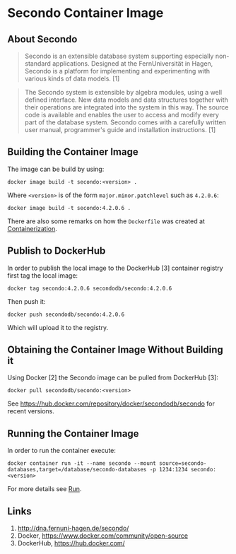 # Secondo Container Image

## About Secondo

> Secondo is an extensible database system supporting especially non-standard applications. Designed at the FernUniversität in Hagen, Secondo is a platform for implementing and experimenting with various kinds of data models. [1]

> The Secondo system is extensible by algebra modules, using a well defined interface. New data models and data structures together with their operations are integrated into the system in this way. The source code is available and enables the user to access and modify every part of the database system. Secondo comes with a carefully written user manual, programmer's guide and installation instructions. [1]

## Building the Container Image

The image can be build by using:

    docker image build -t secondo:<version> .

Where `<version>` is of the form `major.minor.patchlevel` such as `4.2.0.6`:

    docker image build -t secondo:4.2.0.6 .

There are also some remarks on how the `Dockerfile` was created at [Containerization](Containerization.md).

## Publish to DockerHub

In order to publish the local image to the DockerHub [3] container registry first tag the local image:

    docker tag secondo:4.2.0.6 secondodb/secondo:4.2.0.6

Then push it:

    docker push secondodb/secondo:4.2.0.6

Which will upload it to the registry.

## Obtaining the Container Image Without Building it

Using Docker [2] the Secondo image can be pulled from DockerHub [3]: 

    docker pull secondodb/secondo:<version>

See https://hub.docker.com/repository/docker/secondodb/secondo for recent versions.

## Running the Container Image

In order to run the container execute:

    docker container run -it --name secondo --mount source=secondo-databases,target=/database/secondo-databases -p 1234:1234 secondo:<version>

For more details see [Run](Run.md).

## Links
1. http://dna.fernuni-hagen.de/secondo/
2. Docker, https://www.docker.com/community/open-source
3. DockerHub, https://hub.docker.com/